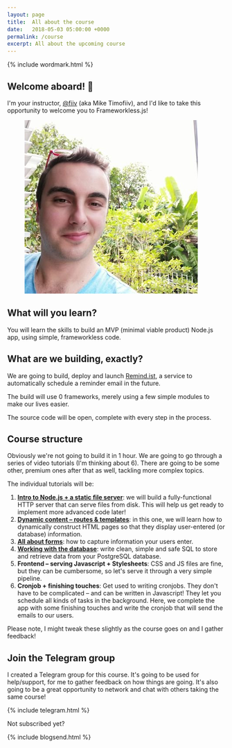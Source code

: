```yaml
---
layout: page
title:  All about the course
date:   2018-05-03 05:00:00 +0000
permalink: /course
excerpt: All about the upcoming course
---
```

<section>
  {% include wordmark.html %}

  <h1>Welcome aboard! 👋</h1>

  <div class="flex no-stack no-gutters">
    <p class="wide leadin">
      I'm your instructor, <a href="https://fiiv.io">@fiiv</a> (aka Mike Timofiiv), and I'd like to take this opportunity to welcome you to Frameworkless.js!
    </p>
    <div>
      <figure class="avatar">
        <img src="/assets/fiiv.jpg">
      </figure>
    </div>
  </div>

  <h2>What will you learn?</h2>

  <p class="leadin">
    You will learn the skills to build an MVP (minimal viable product) Node.js app, using simple, frameworkless code.
  </p>

  <h2>What are we building, exactly?</h2>

  <p class="leadin">
    We are going to build, deploy and launch <a href="https://remind.ist">Remind.ist</a>, a service to automatically schedule a reminder email in the future.
  </p>

  <p>
    The build will use 0 frameworks, merely using a few simple modules to make our lives easier.
  </p>

  <p>
    The source code will be open, complete with every step in the process.
  </p>

  <h2>Course structure</h2>

  <p>
    Obviously we're not going to build it in 1 hour. We are going to go through a series of video tutorials (I'm thinking about 6). There are going to be some other, premium ones after that as well, tackling more complex topics.
  </p>

  <p>
    The individual tutorials will be:
  </p>

  <ol>
    <li>
      <a href="/course/1"><strong>Intro to Node.js + a static file server</strong></a>: we will build a fully-functional HTTP server that can serve files from disk. This will help us get ready to implement more advanced code later!
    </li>
    <li>
      <a href="/course/2"><strong>Dynamic content – routes &amp; templates</strong></a>: in this one, we will learn how to dynamically construct HTML pages so that they display user-entered (or database) information.
    </li>
    <li>
      <a href="/course/3"><strong>All about forms</strong></a>: how to capture information your users enter.
    </li>
    <li>
      <a href="/course/3"><strong>Working with the database</strong></a>: write clean, simple and safe SQL to store and retrieve data from your PostgreSQL database.
    </li>
    <li>
      <strong>Frontend – serving Javascript + Stylesheets</strong>: CSS and JS files are fine, but they can be cumbersome, so let's serve it through a very simple pipeline.
    </li>
    <li>
      <strong>Cronjob + finishing touches</strong>: Get used to writing cronjobs. They don't have to be complicated – and can be written in Javascript! They let you schedule all kinds of tasks in the background. Here, we complete the app with some finishing touches and write the cronjob that will send the emails to our users.
    </li>
  </ol>

  <p>Please note, I might tweak these slightly as the course goes on and I gather feedback!</p>
</section>

<section>
  <h2>Join the Telegram group</h2>

  <p>
    I created a Telegram group for this course. It's going to be used for help/support, for me to gather feedback on how things are going. It's also going to be a great opportunity to network and chat with others taking the same course!
  </p>

  {% include telegram.html %}
</section>

<section>
  <p class="sub-callout">
    Not subscribed yet?
  </p>
  {% include blogsend.html %}
</section>
